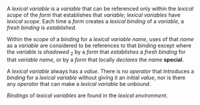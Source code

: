  



A *lexical variable* is a *variable* that can be referenced only within the *lexical scope* of the *form* that establishes that *variable*; *lexical variables* have *lexical scope*. Each time a *form* creates a *lexical binding* of a *variable*, a *fresh binding* is *established*. 



Within the *scope* of a *binding* for a *lexical variable name*, uses of that *name* as a *variable* are considered to be references to that *binding* except where the *variable* is *shadowed* <sub>2</sub> by a *form* that *establishes* a *fresh binding* for that *variable name*, or by a *form* that locally *declares* the *name* **special**. 



A *lexical variable* always has a *value*. There is no *operator* that introduces a *binding* for a *lexical variable* without giving it an initial *value*, nor is there any *operator* that can make a *lexical variable* be *unbound*. 



*Bindings* of *lexical variables* are found in the *lexical environment*. 



